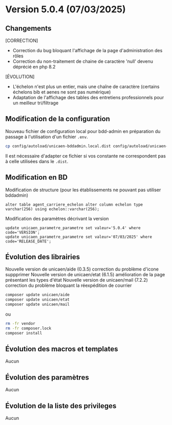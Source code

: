 # Version 5.0.4 (07/03/2025) 

## Changements 

[CORRECTION]
* Correction du bug bloquant l'affichage de la page d'administration des rôles
* Correction du non-traitement de chaine de caractère 'null' devenu déprécié en php 8.2

[ÉVOLUTION]
* L'échelon n'est plus un entier, mais une chaîne de caractère (certains échelons bib et aenes ne sont pas numérique)
* Adaptation de l'affichage des tables des entretiens professionnels pour un meilleur tri/filtrage

## Modification de la configuration

Nouveau fichier de configuration local pour bdd-admin en préparation du passage à l'utilisation d'un fichier `.env`.

```bash
cp config/autoload/unicaen-bddadmin.local.dist config/autoload/unicaen-bddadmin.local
```

Il est nécessaire d'adapter ce fichier si vos constante ne correspondent pas à celle utilisées dans le `.dist`.

## Modification en BD

Modification de structure (pour les établissements ne pouvant pas utiliser bddadmin)
```postgresql
alter table agent_carriere_echelon alter column echelon type varchar(256) using echelon::varchar(256);
```

Modification des paramètres décrivant la version
```postgresql
update unicaen_parametre_parametre set valeur='5.0.4' where code='VERSION';
update unicaen_parametre_parametre set valeur='07/03/2025' where code='RELEASE_DATE';
```

## Évolution des librairies

Nouvelle version de unicaen/aide (0.3.5) correction du problème d'icone suppprimer
Nouvelle version de unicaen/etat (6.1.5) amélioration de la page présentant les types d'état
Nouvelle version de unicaen/mail (7.2.2) correction du problème bloquant la réexpédition de courrier

```bash
composer update unicaen/aide
composer update unicaen/etat
composer update unicaen/mail
```

ou

```bash
rm -fr vendor
rm -fr composer.lock
composer install
```

## Évolution des macros et templates

Aucun

## Évolution des paramètres

Aucun

## Évolution de la liste des privileges

Aucun

